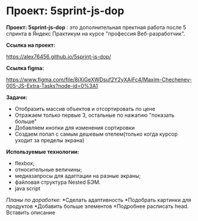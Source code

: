 # Проект: 5sprint-js-dop
**Проект: 5sprint-js-dop** : это дополнительная пректная работа после 5 спринта в Яндекс Практикум на курсе "профессия Веб-разработчик". 



**Ссылка на проект:**

https://alex76456.github.io/5sprint-js-dop/

**Ссылка figma:**

https://www.figma.com/file/8jXiGeXWDsuf2Y2yXAiFc4/Maxim-Chechenev-005-JS-Extra-Tasks?node-id=0%3A1


**Задачи:**
* Отобразить массив объектов и отсортировать по цене
* Отражаем только первые 3, остальные по нажатию "показать больше"
* Добавляем кнопки для изменения сортировки
* Создаем попап с самым дешевым отелем(только когда курсор уходит за пределы экрана)



**Используемые технологии:**

* flexbox;
* относительные величины;
* медиазапросы для адаптации на разные экраны;
* файловая структура Nested БЭМ.
* java script


*Планы по доработке*:
*Сделать адаптивность
*Подобрать картинки для продуктов
*Добавить больше элементов
*Подробнее расписать head. Вставить описание  

